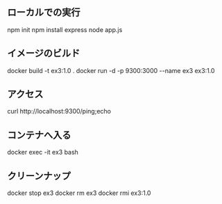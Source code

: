 ## ローカルでの実行

npm init
npm install express
node app.js


## イメージのビルド

docker build -t ex3:1.0 .
docker run -d -p 9300:3000 --name ex3 ex3:1.0


## アクセス

curl http://localhost:9300/ping;echo


## コンテナへ入る

docker exec -it ex3 bash


## クリーンナップ

docker stop ex3
docker rm ex3
docker rmi ex3:1.0


